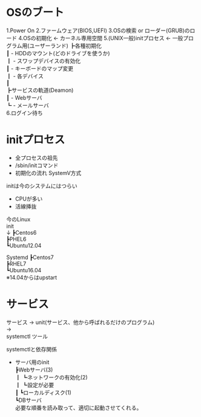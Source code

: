 # OSのブート
1.Power On
2.ファームウェア(BIOS,UEFI)
3.OSの検索 or ローダー(GRUB)のロード
4.OSの初期化 <- カーネル専用空間
5.(UNIX一般)initプロセス <- 一般プログラム用(ユーザーランド)
  ┣各種初期化  
  ┃ - HDDのマウント(どのドライブを使うか)  
  ┃ - スワップデバイスの有効化  
  ┃ - キーボードのマップ変更  
  ┃ - 各デバイス  
  ┃  
  ┣サービスの軌道(Deamon)  
  ┃ - Webサーバ  
  ┗ - メールサーバ  
6.ログイン待ち


# initプロセス
- 全プロセスの祖先
- /sbin/initコマンド
- 初期化の流れ  SystemV方式

initは今のシステムにはつらい  
- CPUが多い
- 活線挿抜

今のLinux  
init  
↓ ┣Centos6  
  ┣PHEL6  
  ┗Ubuntu12.04  

Systemd
  ┣Centos7  
  ┣RHEL7  
  ┗Ubuntu16.04  
※14.04からはupstart  

# サービス
サービス -> unit(サービス、他から呼ばれるだけのプログラム)  
 ->  
systemctl ツール  

systemctlと依存関係  
- サーバ用のinit  
   ┣Webサーバ(3)  
   ┃ ┗ネットワークの有効化(2)  
   ┃   ┗設定が必要  
   ┃     ┗ローカルディスク(1)  
   ┗DBサーバ  
必要な順番を読み取って、適切に起動させてくれる。  

